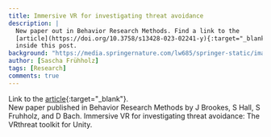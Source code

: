 ```yaml
---
title: Immersive VR for investigating threat avoidance
description: |
  New paper out in Behavior Research Methods. Find a link to the
  [article](https://doi.org/10.3758/s13428-023-02241-y){:target="_blank"}
  inside this post.
background: "https://media.springernature.com/lw685/springer-static/image/art%3A10.3758%2Fs13428-023-02241-y/MediaObjects/13428_2023_2241_Fig2_HTML.png?as=webp"
author: [Sascha Frühholz]
tags: [Research]
comments: true
---
```


Link to the
[article](https://doi.org/10.3758/s13428-023-02241-y){:target="_blank"}.
<br />
New paper published in Behavior Research Methods by J Brookes, S Hall, S Fruhholz, and D Bach. Immersive VR for investigating threat avoidance: The VRthreat toolkit for Unity.
